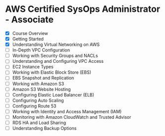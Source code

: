 # AWS Certified SysOps Administrator - Associate

- [x] Course Overview
- [x] Getting Started
- [x] Understanding Virtual Networking on AWS
- [ ] In-Depth VPC Configuration
- [ ] Working with Security Groups and NACLs
- [ ] Understanding and Configuring VPC Access
- [ ] EC2 Instance Types
- [ ] Working with Elastic Block Store (EBS)
- [ ] EBS Snapshot and Replication
- [ ] Working with Amazon S3
- [ ] Amazon S3 Website Hosting
- [ ] Configuring Elastic Load Balancer (ELB)
- [ ] Configuring Auto Scaling
- [ ] Configuring Route 53
- [ ] Working with Identity and Access Management (IAM)
- [ ] Monitoring with Amazon CloudWatch and Trusted Advisor
- [ ] RDS HA and Load Sharing
- [ ] Understanding Backup Options
